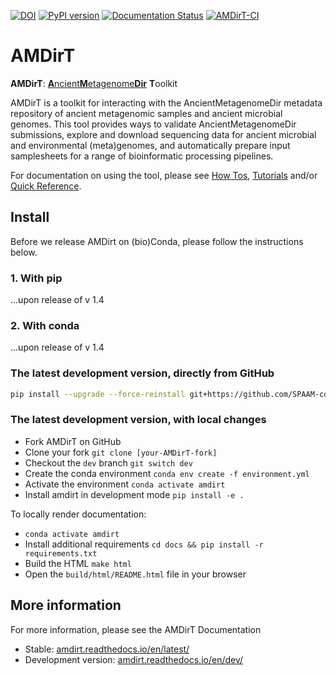 [![DOI](https://zenodo.org/badge/DOI/10.5281/zenodo.4003826.svg)](https://doi.org/10.5281/zenodo.4003826) [![PyPI version](https://badge.fury.io/py/AMDirT.svg)](https://pypi.org/project/AMDirT) [![Documentation Status](https://readthedocs.org/projects/amdirt/badge/?version=dev)](https://amdirt.readthedocs.io/en/dev/?badge=dev) [![AMDirT-CI](https://github.com/SPAAM-community/AMDirT/actions/workflows/ci_test.yml/badge.svg)](https://github.com/SPAAM-community/AMDirT/actions/workflows/ci_test.yml)

# AMDirT

**AMDirT**: [**A**ncient**M**etagenome**Dir**](https://github.com/SPAAM-community/ancientmetagenomedir) **T**oolkit

AMDirT is a toolkit for interacting with the AncientMetagenomeDir metadata repository of ancient metagenomic samples and ancient microbial genomes. This tool provides ways to validate AncientMetagenomeDir submissions, explore and download sequencing data for ancient microbial and environmental (meta)genomes, and automatically prepare input samplesheets for a range of bioinformatic processing pipelines.

For documentation on using the tool, please see [How Tos](how_to/index), [Tutorials](/tutorials) and/or [Quick Reference](/reference).

## Install

Before we release AMDirt on (bio)Conda, please follow the instructions below.

### 1. With pip

...upon release of v 1.4

### 2. With conda

...upon release of v 1.4

### The latest development version, directly from GitHub

```bash
pip install --upgrade --force-reinstall git+https://github.com/SPAAM-community/AMDirT.git@dev
```

### The latest development version, with local changes

- Fork AMDirT on GitHub
- Clone your fork `git clone [your-AMDirT-fork]`
- Checkout the `dev` branch `git switch dev`
- Create the conda environment `conda env create -f environment.yml`
- Activate the environment `conda activate amdirt`
- Install amdirt in development mode `pip install -e .`

To locally render documentation:

- `conda activate amdirt`
- Install additional requirements `cd docs && pip install -r requirements.txt`
- Build the HTML `make html`
- Open the `build/html/README.html` file in your browser

## More information

For more information, please see the AMDirT Documentation

- Stable: [amdirt.readthedocs.io/en/latest/](https://amdirt.readthedocs.io/en/latest/)
- Development version: [amdirt.readthedocs.io/en/dev/](https://amdirt.readthedocs.io/en/dev/)
